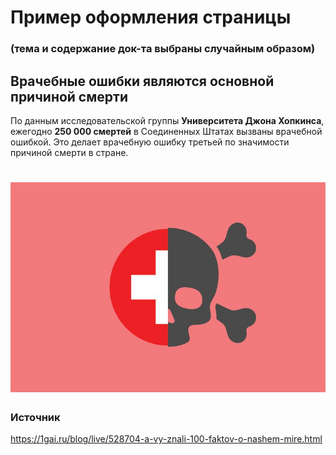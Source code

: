 # Пример оформления страницы 
### (тема и содержание док-та выбраны случайным образом)

## Врачебные ошибки являются основной причиной смерти

По данным исследовательской группы **Университета Джона Хопкинса**, ежегодно **250 000 смертей** в Соединенных Штатах вызваны врачебной ошибкой. 
Это делает врачебную ошибку третьей по значимости причиной смерти в стране.

# ![img](img/img1.jpg)

### Источник
https://1gai.ru/blog/live/528704-a-vy-znali-100-faktov-o-nashem-mire.html

